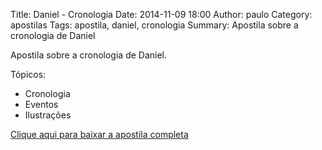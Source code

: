 Title: Daniel - Cronologia
Date: 2014-11-09 18:00
Author: paulo
Category: apostilas
Tags: apostila, daniel, cronologia
Summary: Apostila sobre a cronologia de Daniel

Apostila sobre a cronologia de Daniel.

Tópicos:

- Cronologia
- Eventos
- Ilustrações


[Clique aqui para baixar a apostila completa](https://www.dropbox.com/s/lknnhrkjaloeg52/Daniel%20-%20Cronologia.pdf?dl=1)